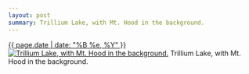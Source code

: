 ```yaml
---
layout: post
summary: Trillium Lake, with Mt. Hood in the background.
---
```


<p>
  <time><a href="/365">{{ page.date | date: "%B %e, %Y" }}</a></time>
  <a href="/365"><img src="{{ site.assets_url }}/365-640.jpg" srcset="{{ site.assets_url }}/365-1280.jpg 1280w, {{ site.assets_url }}/365-960.jpg 960w, {{ site.assets_url }}/365-640.jpg 640w, {{ site.assets_url }}/365-320.jpg 320w" sizes="(min-width: 700px) 50vw, calc(100vw - 2rem)" alt="Trillium Lake, with Mt. Hood in the background." /></a>
  <span>Trillium Lake, with Mt. Hood in the background.</span>
</p>
